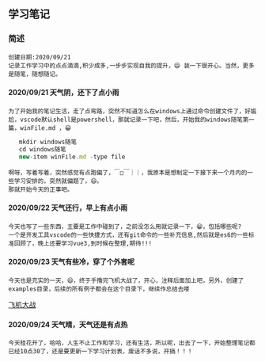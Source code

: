 ## 学习笔记

### 简述

    创建日期:2020/09/21
    记录工作学习中的点点滴滴,积少成多,一步步实现自我的提升，😄 装一下很开心。当然，更多是随笔，随想随记。

#### 2020/09/21 天气阴，还下了点小雨

    为了开始我的笔记生活，走了点弯路，突然不知道怎么在windows上通过命令创建文件了，好尴尬，vscode默认shell是powershell，那就记录一下吧，然后，开始我的windows随笔第一篇，winFile.md ，😁

```javascript
   mkdir windows随笔
   cd windows随笔
   new-item winFile.md -type file
```

    啊呀，写着写着，突然感觉有点跑偏了，￣□￣｜｜，我原本是想制定一下接下来一个月内的一些学习安排的，突然就偏题了，😄。
    那就开始今天的正事吧。

#### 2020/09/22 天气还行，早上有点小雨

    今天也写了一些东西，主要是工作中碰到了，之前没怎么用就记录一下，😁，包括哪些呢?
    一个是开发工具vscode的一些快捷方式，还有git命令的一些补充信息,然后就是es6的一些标准回顾了，晚上还要学习vue3,到时候在整理,期待!!!

#### 2020/09/23 天气有些冷，穿了个外套呢

    今天也是充实的一天，😄，终于手撸完飞机大战了，开心，注释后面加上吧，另外，创建了examples目录，后续的所有例子都会在这个目录下，继续作总结去喽

[飞机大战](file:///G:/学习笔记/examples/vue-next/play_plane/package.json)

#### 2020/09/24 天气晴，天气还是有点热

    今天桂花开了，哈哈，人生不止工作和学习，还有生活，所以呢，出去了一下，开始整理笔记都已经10点30了，还是要更新一下学习计划表，废话不多说，开搞！！！
